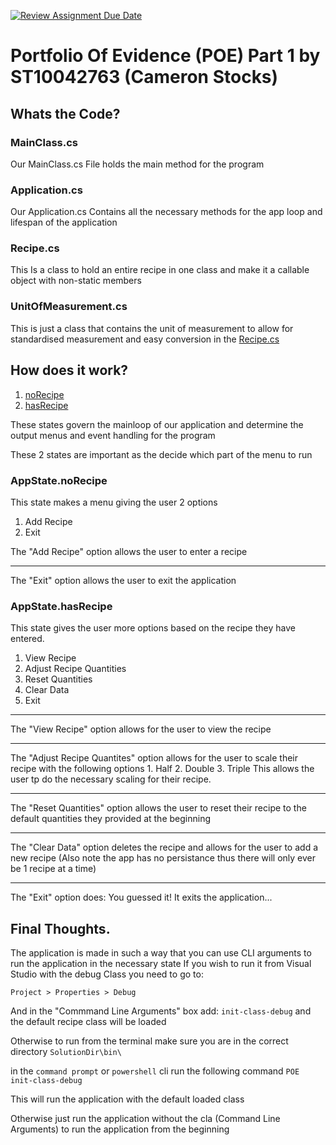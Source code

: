 [![Review Assignment Due Date](https://classroom.github.com/assets/deadline-readme-button-24ddc0f5d75046c5622901739e7c5dd533143b0c8e959d652212380cedb1ea36.svg)](https://classroom.github.com/a/Ow0_BDFJ)

# Portfolio Of Evidence (POE) Part 1 by ST10042763 (Cameron Stocks)

## Whats the Code?

### MainClass.cs

Our MainClass.cs File holds the main method for the program 

### Application.cs

Our Application.cs Contains all the necessary methods for the app loop and lifespan of 
the application

### Recipe.cs

This Is a class to hold an entire recipe in one class and make it a callable object with non-static members

### UnitOfMeasurement.cs

This is just a class that contains the unit of measurement to allow for standardised measurement 
and easy conversion in the [Recipe.cs](#recipecs)


## How does it work?

1. [noRecipe](#appstatenorecipe)
2. [hasRecipe](#appstatenorecipe)

These states govern the mainloop of our application and determine the output menus and event handling for the program

These 2 states are important as the decide which part of the menu to run

### AppState.noRecipe

This state makes a menu giving the user 2 options
1. Add Recipe
2. Exit

The "Add Recipe" option allows the user to enter a recipe
<hr>
The "Exit" option allows the user to exit the application

### AppState.hasRecipe

This state gives the user more options based on the recipe they have entered.

1. View Recipe
2. Adjust Recipe Quantities
3. Reset Quantities
4. Clear Data
5. Exit
<hr>
The "View Recipe" option allows for the user to view the recipe
<hr>
The "Adjust Recipe Quantites" option allows for the user to scale their recipe with the following options
1. Half
2. Double
3. Triple
This allows the user tp do the necessary scaling for their recipe.
<hr>
The "Reset Quantities" option allows the user to reset their recipe to the default quantities they provided at the beginning
<hr>
The "Clear Data" option deletes the recipe and allows for the user to add a new recipe (Also note the app has no persistance thus there will only
ever be 1 recipe at a time)
<hr>
The "Exit" option does: You guessed it! It exits the application...

## Final Thoughts. 

The application is made in such a way that you can use CLI arguments to run the application in the necessary state
If you wish to run it from Visual Studio with the debug Class you need to go to:

`Project > Properties > Debug` 

And in the "Commmand Line Arguments" box add: `init-class-debug` and the default recipe class will be loaded

Otherwise to run from the terminal make sure you are in the correct directory
` SolutionDir\bin\ ` 

in the `command prompt` or `powershell` cli run the following command `POE init-class-debug`

This will run the application with the default loaded class 


Otherwise just run the application without the cla (Command Line Arguments) to run the application from the beginning
